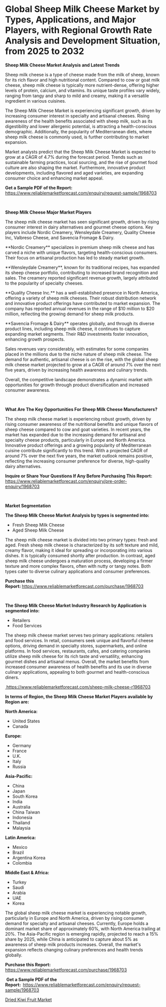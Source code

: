 <p><h1>Global Sheep Milk Cheese Market by Types, Applications, and Major Players, with Regional Growth Rate Analysis and Development Situation, from 2025 to 2032</h1></p><p><strong>Sheep Milk Cheese Market Analysis and Latest Trends</strong></p>
<p><p>Sheep milk cheese is a type of cheese made from the milk of sheep, known for its rich flavor and high nutritional content. Compared to cow or goat milk cheese, sheep milk cheese is typically more nutrient-dense, offering higher levels of protein, calcium, and vitamins. Its unique taste profiles vary widely, ranging from tangy and sharp to mild and creamy, making it a versatile ingredient in various cuisines.</p><p>The Sheep Milk Cheese Market is experiencing significant growth, driven by increasing consumer interest in specialty and artisanal cheeses. Rising awareness of the health benefits associated with sheep milk, such as its digestibility and lower allergenic potential, is attracting a health-conscious demographic. Additionally, the popularity of Mediterranean diets, where sheep milk cheese is commonly used, is further contributing to market expansion.</p><p>Market analysts predict that the Sheep Milk Cheese Market is expected to grow at a CAGR of 4.7% during the forecast period. Trends such as sustainable farming practices, local sourcing, and the rise of gourmet food culture are also shaping the market. Furthermore, innovative product developments, including flavored and aged varieties, are expanding consumer choice and enhancing market appeal.</p></p>
<p><strong>Get a Sample PDF of the Report:&nbsp;</strong> <a href="https://www.reliablemarketforecast.com/enquiry/request-sample/1968703?utm_campaign=2392&utm_medium=2&utm_source=Github&utm_content=ia&utm_term=15022025&utm_id=sheep-milk-cheese">https://www.reliablemarketforecast.com/enquiry/request-sample/1968703</a></p>
<p>&nbsp;</p>
<p><strong>Sheep Milk Cheese Major Market Players</strong></p>
<p><p>The sheep milk cheese market has seen significant growth, driven by rising consumer interest in dairy alternatives and gourmet cheese options. Key players include Nordic Creamery, Wensleydale Creamery, Quality Cheese Inc, Valbreso Cheese, and Savencia Fromage & Dairy. </p><p>**Nordic Creamery** specializes in premium sheep milk cheese and has carved a niche with unique flavors, targeting health-conscious consumers. Their focus on artisanal production has led to steady market growth. </p><p>**Wensleydale Creamery**, known for its traditional recipes, has expanded its sheep cheese portfolio, contributing to increased brand recognition and sales. The creamery reported significant revenue growth, largely attributed to the popularity of specialty cheeses. </p><p>**Quality Cheese Inc.** has a well-established presence in North America, offering a variety of sheep milk cheeses. Their robust distribution network and innovative product offerings have contributed to market expansion. The company has reported annual revenues in the range of $10 million to $20 million, reflecting the growing demand for sheep milk products.</p><p>**Savencia Fromage & Dairy** operates globally, and through its diverse product lines, including sheep milk cheese, it continues to capture expanding market segments. Their R&D investments foster innovation, enhancing growth prospects.</p><p>Sales revenues vary considerably, with estimates for some companies placed in the millions due to the niche nature of sheep milk cheese. The demand for authentic, artisanal cheese is on the rise, with the global sheep milk cheese market projected to grow at a CAGR of around 7% over the next five years, driven by increasing health awareness and culinary trends. </p><p>Overall, the competitive landscape demonstrates a dynamic market with opportunities for growth through product diversification and increased consumer awareness.</p></p>
<p>&nbsp;</p>
<p><strong>What Are The Key Opportunities For Sheep Milk Cheese Manufacturers?</strong></p>
<p><p>The sheep milk cheese market is experiencing robust growth, driven by rising consumer awareness of the nutritional benefits and unique flavors of sheep cheese compared to cow and goat varieties. In recent years, the market has expanded due to the increasing demand for artisanal and specialty cheese products, particularly in Europe and North America. Innovative product offerings and a growing popularity of Mediterranean cuisine contribute significantly to this trend. With a projected CAGR of around 7% over the next five years, the market outlook remains positive, reflecting the increasing consumer preference for diverse, high-quality dairy alternatives.</p></p>
<p><strong>Inquire or Share Your Questions If Any Before Purchasing This Report:</strong> <a href="https://www.reliablemarketforecast.com/enquiry/pre-order-enquiry/1968703?utm_campaign=2392&utm_medium=2&utm_source=Github&utm_content=ia&utm_term=15022025&utm_id=sheep-milk-cheese">https://www.reliablemarketforecast.com/enquiry/pre-order-enquiry/1968703</a></p>
<p>&nbsp;</p>
<p><strong>Market Segmentation</strong></p>
<p><strong>The Sheep Milk Cheese Market Analysis by types is segmented into:</strong></p>
<p><ul><li>Fresh Sheep Milk Cheese</li><li>Aged Sheep Milk Cheese</li></ul></p>
<p><p>The sheep milk cheese market is divided into two primary types: fresh and aged. Fresh sheep milk cheese is characterized by its soft texture and mild, creamy flavor, making it ideal for spreading or incorporating into various dishes. It is typically consumed shortly after production. In contrast, aged sheep milk cheese undergoes a maturation process, developing a firmer texture and more complex flavors, often with nutty or tangy notes. Both types cater to diverse culinary applications and consumer preferences.</p></p>
<p><strong>Purchase this Report:&nbsp;</strong><a href="https://www.reliablemarketforecast.com/purchase/1968703?utm_campaign=2392&utm_medium=2&utm_source=Github&utm_content=ia&utm_term=15022025&utm_id=sheep-milk-cheese">https://www.reliablemarketforecast.com/purchase/1968703</a></p>
<p>&nbsp;</p>
<p><strong>The Sheep Milk Cheese Market Industry Research by Application is segmented into:</strong></p>
<p><ul><li>Retailers</li><li>Food Services</li></ul></p>
<p><p>The sheep milk cheese market serves two primary applications: retailers and food services. In retail, consumers seek unique and flavorful cheese options, driving demand in specialty stores, supermarkets, and online platforms. In food services, restaurants, cafes, and catering companies utilize sheep milk cheese for its rich taste and versatility, enhancing gourmet dishes and artisanal menus. Overall, the market benefits from increased consumer awareness of health benefits and its use in diverse culinary applications, appealing to both gourmet and health-conscious diners.</p></p>
<p><a href="https://www.reliablemarketforecast.com/sheep-milk-cheese-r1968703?utm_campaign=2392&utm_medium=2&utm_source=Github&utm_content=ia&utm_term=15022025&utm_id=sheep-milk-cheese">&nbsp;https://www.reliablemarketforecast.com/sheep-milk-cheese-r1968703</a></p>
<p><strong>In terms of Region, the Sheep Milk Cheese Market Players available by Region are:</strong></p>
<p>
    <p> <strong> North America: </strong>
        <ul>
            <li>United States</li>
            <li>Canada</li>
        </ul>
        </p> 
    <p> <strong> Europe: </strong>
        <ul>
            <li>Germany</li>
            <li>France</li>
            <li>U.K.</li>
            <li>Italy</li>
            <li>Russia</li>
        </ul>
        </p> 
    <p> <strong> Asia-Pacific: </strong>
        <ul>
            <li>China</li>
            <li>Japan</li>
            <li>South Korea</li>
            <li>India</li>
            <li>Australia</li>
            <li>China Taiwan</li>
            <li>Indonesia</li>
            <li>Thailand</li>
            <li>Malaysia</li>
        </ul>
        </p> 
    <p> <strong> Latin America: </strong>
        <ul>
            <li>Mexico</li>
            <li>Brazil</li>
            <li>Argentina Korea</li>
            <li>Colombia</li>
        </ul>
        </p> 
    <p> <strong> Middle East & Africa: </strong>
        <ul>
            <li>Turkey</li>
            <li>Saudi</li>
            <li>Arabia</li>
            <li>UAE</li>
            <li>Korea</li>
        </ul>
    </p>
    </p>
<p><p>The global sheep milk cheese market is experiencing notable growth, particularly in Europe and North America, driven by rising consumer demand for specialty and artisanal cheeses. Currently, Europe holds a dominant market share of approximately 60%, with North America trailing at 20%. The Asia-Pacific region is emerging rapidly, projected to reach a 15% share by 2025, while China is anticipated to capture about 5% as awareness of sheep milk products increases. Overall, the market's expansion reflects changing culinary preferences and health trends globally.</p></p>
<p><strong>Purchase this Report: </strong><a href="https://www.reliablemarketforecast.com/purchase/1968703?utm_campaign=2392&utm_medium=2&utm_source=Github&utm_content=ia&utm_term=15022025&utm_id=sheep-milk-cheese">https://www.reliablemarketforecast.com/purchase/1968703</a></p>
<p>&nbsp;<strong>Get a Sample PDF of the Report:&nbsp;&nbsp;</strong><a href="https://www.reliablemarketforecast.com/enquiry/request-sample/1968703?utm_campaign=2392&utm_medium=2&utm_source=Github&utm_content=ia&utm_term=15022025&utm_id=sheep-milk-cheese">https://www.reliablemarketforecast.com/enquiry/request-sample/1968703</a></p>
<p><strong></strong></p>
<p><p><a href="https://github.com/tanekacalderon743/Market-Research-Report-List-1/blob/main/dried-kiwi-fruit-market.md?utm_campaign=2392&utm_medium=2&utm_source=Github&utm_content=ia&utm_term=15022025&utm_id=sheep-milk-cheese">Dried Kiwi Fruit Market</a></p></p>